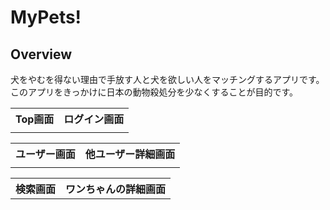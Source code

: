 <h1>MyPets!</h1>


<h2>Overview</h2>

<p>犬をやむを得ない理由で手放す人と犬を欲しい人をマッチングするアプリです。<br/>
このアプリをきっかけに日本の動物殺処分を少なくすることが目的です。
</p>

<table>
<tr>
<th>Top画面</th>
<th>ログイン画面</th>
<!-- <th>ユーザー画面</th>
<th>他ユーザー詳細画面</th>
<th>検索画面</th>
<th>ワンちゃんの詳細画面</th> -->

</tr>
<tr>
<td><img></td>
<td><img></td>
</tr>

</table>


<table>
<tr>
<th>ユーザー画面</th>
<th>他ユーザー詳細画面</th>

</tr>
<tr>
<td><img></td>
<td><img></td>
</tr>

</table>
<table>
<tr>

<th>検索画面</th>
<th>ワンちゃんの詳細画面</th>
</tr>

</table>
